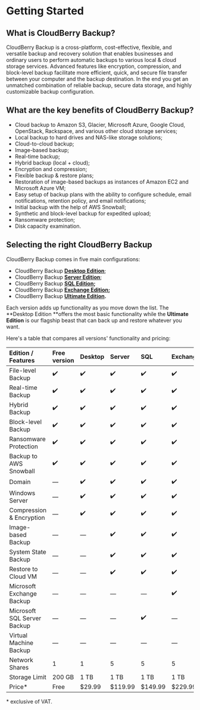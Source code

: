 # Getting Started

## What is CloudBerry Backup?

CloudBerry Backup is a cross-platform, cost-effective, flexible, and versatile backup and recovery solution that enables businesses and ordinary users to perform automatic backups to various local & cloud storage services. Advanced features like encryption, compression, and block-level backup facilitate more efficient, quick, and secure file transfer between your computer and the backup destination. In the end you get an unmatched combination of reliable backup, secure data storage, and highly customizable backup configuration.

## What are the key benefits of CloudBerry Backup?

* Cloud backup to Amazon S3, Glacier, Microsoft Azure, Google Cloud, OpenStack, Rackspace, and various other cloud storage services;
* Local backup to hard drives and NAS-like storage solutions;
* Cloud-to-cloud backup;
* Image-based backup;
* Real-time backup;
* Hybrid backup \(local + cloud\);
* Encryption and compression;
* Flexible backup & restore plans;
* Restoration of image-based backups as instances of Amazon EC2 and Microsoft Azure VM;
* Easy setup of backup plans with the ability to configure schedule, email notifications, retention policy, and email notifications;
* Initial backup with the help of AWS Snowball;
* Synthetic and block-level backup for expedited upload;
* Ransomware protection;
* Disk capacity examination.

## Selecting the right CloudBerry Backup

CloudBerry Backup comes in five main configurations:

* CloudBerry Backup [**Desktop Edition**](https://www.cloudberrylab.com/backup/windows.aspx);
* CloudBerry Backup [**Server Edition**](https://www.cloudberrylab.com/backup/windows-server.aspx);
* CloudBerry Backup [**SQL Edition**](https://www.cloudberrylab.com/backup/microsoft-sql-server.aspx)**;**
* CloudBerry Backup [**Exchange Edition**](https://www.cloudberrylab.com/backup/exchange-server.aspx)**;**
* CloudBerry Backup [**Ultimate Edition**](https://www.cloudberrylab.com/backup/ultimate.aspx)**.**

Each version adds up functionality as you move down the list. The **Desktop Edition **offers the most basic functionality while the **Ultimate Edition** is our flagship beast that can back up and restore whatever you want.

Here's a table that compares all versions' functionality and pricing:

| Edition / Features | Free version | Desktop | Server | SQL | Exchange | Virtual Machine | Ultimate |
| :--- | :--- | :--- | :--- | :--- | :--- | :--- | :--- |
| File-level Backup | ✔️ | ✔️ | ✔️ | ✔️ | ✔️ | ✔️ | ✔️ |
| Real-time Backup | ✔️ | ✔️ | ✔️ | ✔️ | ✔️ | ✔️ | ✔️ |
| Hybrid Backup | ✔️ | ✔️ | ✔️ | ✔️ | ✔️ | ✔️ | ✔️ |
| Block-level Backup | ✔️ | ✔️ | ✔️ | ✔️ | ✔️ | ✔️ | ✔️ |
| Ransomware Protection | ✔️ | ✔️ | ✔️ | ✔️ | ✔️ | ✔️ | ✔️ |
| Backup to AWS Snowball | ✔️ | ✔️ | ✔️ | ✔️ | ✔️ | ✔️ | ✔️ |
| Domain | — | ✔️ | ✔️ | ✔️ | ✔️ | ✔️ | ✔️ |
| Windows Server | — | ✔️ | ✔️ | ✔️ | ✔️ | ✔️ | ✔️ |
| Compression & Encryption | — | ✔️ | ✔️ | ✔️ | ✔️ | ✔️ | ✔️ |
| Image-based Backup | — | — | ✔️ | ✔️ | ✔️ | ✔️ | ✔️ |
| System State Backup | — | — | ✔️ | ✔️ | ✔️ | ✔️ | ✔️ |
| Restore to Cloud VM | — | — | ✔️ | ✔️ | ✔️ | ✔️ | ✔️ |
| Microsoft Exchange Backup | — | — | — | — | ✔️ | — | ✔️ |
| Microsoft SQL Server Backup | — | — | — | ✔️ | — | — | ✔️ |
| Virtual Machine Backup | — | — | — | — | — | ✔️ | — |
| Network Shares | 1 | 1 | 5 | 5 | 5 | Unlimited | Unlimited |
| Storage Limit | 200 GB | 1 TB | 1 TB | 1 TB | 1 TB | Unlimited | Unlimited |
| Price\* | Free | $29.99 | $119.99 | $149.99 | $229.99 | $299.99 | $299.99 |

\* exclusive of VAT.

